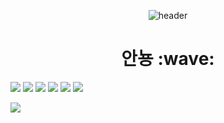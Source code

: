 <div align = 'center'>
  
  ![header](https://capsule-render.vercel.app/api?type=Cylinder&color=0:fff1eb,100:ace0f9&height=250&section=header&text=Seung_min&fontColor=363636&fontSize=60&animation=fadeIn&fontAlign=50&fontAlignY=40&desc=SEMYEONG&nbsp;COMPUTER&nbsp;HIGH&nbsp;SCHOOL&descAlignY=65)
</div>


<h1 align = 'center'>
  안뇽 :wave:
</h1>


<div>
<!-- 파이쏘노노논 -->
<a href="https://www.instagram.com/yun0_531/" target="_blank"><img src="https://img.shields.io/badge/python-3776AB?style=for-the-badge&logo=python&logoColor=white"></a>
<!-- HTML -->
<a href="https://www.instagram.com/yun0_531/" target="_blank"><img src="https://img.shields.io/badge/HTML5-ffffff?style=for-the-badge&logo=HTML5&logoColor=E34F26"></a>
<!-- CSS -->
<a href="https://www.instagram.com/yun0_531/" target="_blank"><img src="https://img.shields.io/badge/css3-ffffff?style=for-the-badge&logo=css3&logoColor=1572B6"></a>
<!-- JS -->
<a href="https://www.instagram.com/yun0_531/" target="_blank"><img src="https://img.shields.io/badge/javascript-000000?style=for-the-badge&logo=javascript&logoColor=F7DF1E"></a>
<!-- React -->
<a href="https://www.instagram.com/yun0_531/" target="_blank"><img src="https://img.shields.io/badge/react-000000?style=for-the-badge&logo=react&logoColor=61DAFB"></a>
<!-- Vue -->
<a href="https://www.instagram.com/yun0_531/" target="_blank"><img src="https://img.shields.io/badge/vue.js-ffffff?style=for-the-badge&logo=vuedotjs&logoColor=4FC08D"></a>

<!-- 인스타그램 -->
<a href="https://www.instagram.com/yun0_531/" target="_blank"><img src="https://img.shields.io/badge/instargram-E4405F?style=for-the-badge&logo=instagram&logoColor=white"></a>


  
</div>
